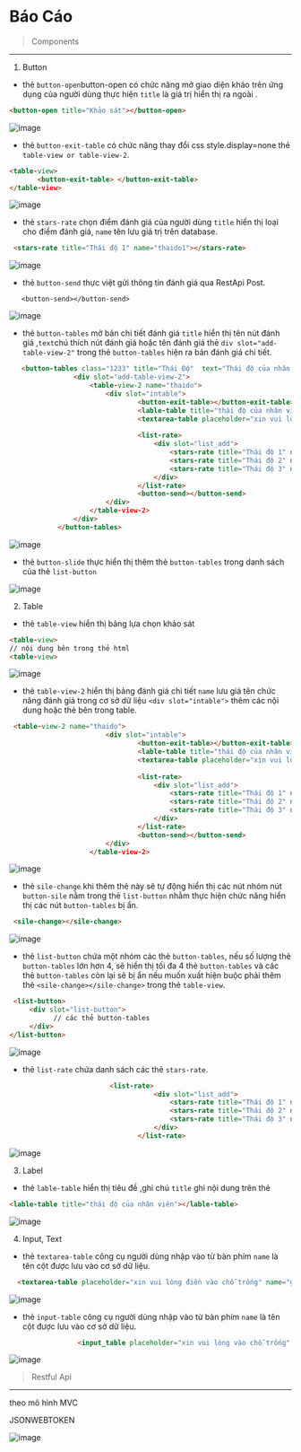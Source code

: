 # Báo Cáo 
> Components
***

1. Button
*  thẻ `button-open`button-open có chức năng mở giao diện khảo trên ứng dụng của người dùng 
thực hiện `title` là giá trị hiển thị ra ngoài .
```html
<button-open title="Khảo sát"></button-open>
```
![image](https://user-images.githubusercontent.com/111570888/193379368-f2ec0509-9bef-4ae6-b9ff-c406d2ef14a4.png)

* thẻ `button-exit-table` có chức năng thay đổi css style.display=none thẻ `table-view or table-view-2`.
```html
<table-view>
       <button-exit-table> </button-exit-table>
</table-view>
```
![image](https://user-images.githubusercontent.com/111570888/193384132-9b74af5e-3b7d-4b11-ab75-f3736a620dfa.png)
* thẻ `stars-rate` chọn điểm đánh giá của người dùng `title` hiển thị loại cho điểm đánh giá, `name` tên lưu giá trị trên database.
```html
 <stars-rate title="Thái độ 1" name="thaido1"></stars-rate>
```
![image](https://user-images.githubusercontent.com/111570888/193386066-f1797f73-5fe8-4cde-a167-e9ac80c5e8c4.png)
* thẻ `button-send` thực việt gửi thông tin đánh giá qua RestApi Post.
```
   <button-send></button-send>  
```
![image](https://user-images.githubusercontent.com/111570888/193386459-091bad1b-c886-42d0-8e03-dd59d85dd07d.png)
* thẻ `button-tables` mở bản chi tiết đánh giá `title` hiển thị tên nút đánh giá ,`text`chú thích nút đánh giá hoặc tên đánh giá  thẻ `div slot="add-table-view-2"` trong thẻ `button-tables` hiện ra bản đánh giá chi tiết.
```html
   <button-tables class="1233" title="Thái Độ"  text="Thái độ của nhân viên ">
                <div slot="add-table-view-2">
                    <table-view-2 name="thaido">
                        <div slot="intable">
                                <button-exit-table></button-exit-table>
                                <lable-table title="thái độ của nhân viên"></lable-table>
                                <textarea-table placeholder="xin vui lòng điền vào chỗ trống" name="ghichu"></textarea-table>
                               
                                <list-rate>
                                    <div slot="list_add">
                                        <stars-rate title="Thái độ 1" name="thaido1"></stars-rate>
                                        <stars-rate title="Thái độ 2" name="thaido2"></stars-rate>
                                        <stars-rate title="Thái độ 3" name="thaido3"></stars-rate>
                                    </div>
                                </list-rate>
                                <button-send></button-send>      
                        </div>
                    </table-view-2>
                </div>
            </button-tables>
```
![image](https://user-images.githubusercontent.com/111570888/193392749-fcec1b70-3d0b-4945-b944-1796f2c4e7b2.png)
* thẻ `button-slide` thực hiển thị thêm thẻ `button-tables` trong danh sách của thẻ `list-button`

![image](https://user-images.githubusercontent.com/111570888/193397915-58f919a4-d165-4dc2-a3b0-491e074f9918.png)

2. Table 
* thẻ `table-view` hiển thị bảng lựa chọn khảo sát 
 ```html
<table-view>
// nội dung bên trong thẻ html 
<table-view>
```
![image](https://user-images.githubusercontent.com/111570888/193395821-da801d73-d53a-403b-b142-21b486d726c5.png)
* thẻ `table-view-2` hiển thị bảng đánh giá chi tiết `name` lưu giá tên chức năng đánh giá trong cơ sở dữ liệu `<div slot="intable">` thêm các nội dung hoặc thẻ bên trong table.
````html
 <table-view-2 name="thaido">
                        <div slot="intable">
                                <button-exit-table></button-exit-table>
                                <lable-table title="thái độ của nhân viên"></lable-table>
                                <textarea-table placeholder="xin vui lòng điền vào chỗ trống" name="ghichu"></textarea-table>
                               
                                <list-rate>
                                    <div slot="list_add">
                                        <stars-rate title="Thái độ 1" name="thaido1"></stars-rate>
                                        <stars-rate title="Thái độ 2" name="thaido2"></stars-rate>
                                        <stars-rate title="Thái độ 3" name="thaido3"></stars-rate>
                                    </div>
                                </list-rate>
                                <button-send></button-send>      
                        </div>
                    </table-view-2>
````
![image](https://user-images.githubusercontent.com/111570888/193395902-c22bdbf8-5cfa-4e2e-811f-e4c12fe5fe3a.png)
* thẻ `sile-change`  khi thêm thẻ này sẽ tự động hiển thị các nút  nhóm nút `button-sile` nằm trong thẻ `list-button` nhằm thực hiện chức năng hiển thị các nút `button-tables` bị ẩn.
```html
 <sile-change></sile-change>
```
![image](https://user-images.githubusercontent.com/111570888/193393820-f05bc583-c1c3-4d7b-a27f-090baef870ef.png)

* thẻ `list-button` chứa một nhóm các thẻ `button-tables`, nếu số lượng thẻ `button-tables` lớn hơn 4, sẽ hiển thị tối đa 4 thẻ `button-tables` và các thẻ `button-tables` còn lại sẽ bị ẩn nếu muốn xuất hiện buộc phải thêm thẻ `<sile-change></sile-change>` trong thẻ `table-view`.
```html
 <list-button> 
     <div slot="list-button"> 
           // các thẻ button-tables
     </div>
</list-button>
```
![image](https://user-images.githubusercontent.com/111570888/193398054-30a236e8-8c2f-4ab9-84d6-f9f7db27670e.png)

* thẻ `list-rate` chứa danh sách các thẻ `stars-rate`. 
```html
                         <list-rate>
                                    <div slot="list_add">
                                        <stars-rate title="Thái độ 1" name="thaido1"></stars-rate>
                                        <stars-rate title="Thái độ 2" name="thaido2"></stars-rate>
                                        <stars-rate title="Thái độ 3" name="thaido3"></stars-rate>
                                    </div>
                                </list-rate>
```
![image](https://user-images.githubusercontent.com/111570888/193398146-04192a1c-5919-4a50-a22b-475a5157ddbf.png)

3. Label 
* thẻ  `lable-table` hiển thị tiêu đề ,ghi chú `title` ghi nội dung trên thẻ 
```html
<lable-table title="thái độ của nhân viên"></lable-table>
```
![image](https://user-images.githubusercontent.com/111570888/193398246-a9ed06fa-45a7-4a13-ae85-26601f9ebd39.png)

 4. Input, Text 
*  thẻ `textarea-table` công cụ người dùng nhập vào từ bàn phím `name` là tên cột được lưu vào cơ sở dữ liệu.
```html
  <textarea-table placeholder="xin vui lòng điền vào chỗ trống" name="ghichu"></textarea-table>
```
![image](https://user-images.githubusercontent.com/111570888/193398343-c9d01bc9-e520-4f99-9738-e36e91177cd2.png)

* thẻ `input-table` công cụ người dùng nhập vào từ bàn phím `name` là tên cột được lưu vào cơ sở dữ liệu.
```html
                 <input_table placeholder="xin vui lòng vào chỗ trống" name="ghichu"></input_table>
```
![image](https://user-images.githubusercontent.com/111570888/193398381-201c9e4a-ed52-4c0d-a3ad-a35676897386.png)

> Restful Api
***
theo mô hình MVC


JSONWEBTOKEN

![image](https://user-images.githubusercontent.com/111570888/195152585-08b9ec26-070f-4923-bfc1-08484d61eb0c.png)



